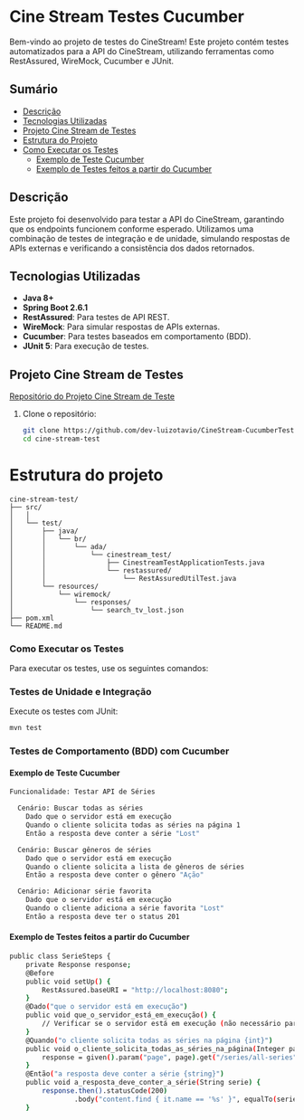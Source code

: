 # **Cine Stream Testes Cucumber**

Bem-vindo ao projeto de testes do CineStream! Este projeto contém testes automatizados para a API do CineStream, utilizando ferramentas como RestAssured, WireMock, Cucumber e JUnit.

## **Sumário**
- [Descrição](#descrição)
- [Tecnologias Utilizadas](#tecnologias-utilizadas)
- [Projeto Cine Stream de Testes](#Projeto-Cine-Stream-de-Testes)
- [Estrutura do Projeto](#estrutura-do-projeto)
- [Como Executar os Testes](#como-executar-os-testes)
  - [Exemplo de Teste Cucumber](#exemplo-de-teste-cucumber)
  - [Exemplo de Testes feitos a partir do Cucumber](#exemplo-de-testes-feitos-a-partir-do-cucumber)


## **Descrição**
Este projeto foi desenvolvido para testar a API do CineStream, garantindo que os endpoints funcionem conforme esperado. Utilizamos uma combinação de testes de integração e de unidade, simulando respostas de APIs externas e verificando a consistência dos dados retornados.

## **Tecnologias Utilizadas**
- **Java 8+**
- **Spring Boot 2.6.1**
- **RestAssured**: Para testes de API REST.
- **WireMock**: Para simular respostas de APIs externas.
- **Cucumber**: Para testes baseados em comportamento (BDD).
- **JUnit 5**: Para execução de testes.

## **Projeto Cine Stream de Testes**
[Repositório do Projeto Cine Stream de Teste](https://github.com/dev-luizotavio/Cine-Stream-Test.git)
1. Clone o repositório:
   ```bash
   git clone https://github.com/dev-luizotavio/CineStream-CucumberTest.git
   cd cine-stream-test
   
# Estrutura do projeto
```
cine-stream-test/
├── src/
│   │   
│   └── test/
│       ├── java/
│       │   └── br/
│       │       └── ada/
│       │           └── cinestream_test/
│       │               ├── CinestreamTestApplicationTests.java
│       │               └── restassured/
│       │                   └── RestAssuredUtilTest.java
│       └── resources/
│           └── wiremock/
│               └── responses/
│                   └── search_tv_lost.json
├── pom.xml
└── README.md
```
### Como Executar os Testes
Para executar os testes, use os seguintes comandos:

### Testes de Unidade e Integração
Execute os testes com JUnit:

```bash 
mvn test 
```

### Testes de Comportamento (BDD) com Cucumber

#### Exemplo de Teste Cucumber

```bash 
Funcionalidade: Testar API de Séries

  Cenário: Buscar todas as séries
    Dado que o servidor está em execução
    Quando o cliente solicita todas as séries na página 1
    Então a resposta deve conter a série "Lost"

  Cenário: Buscar gêneros de séries
    Dado que o servidor está em execução
    Quando o cliente solicita a lista de gêneros de séries
    Então a resposta deve conter o gênero "Ação"

  Cenário: Adicionar série favorita
    Dado que o servidor está em execução
    Quando o cliente adiciona a série favorita "Lost"
    Então a resposta deve ter o status 201
```

#### Exemplo de Testes feitos a partir do Cucumber

```bash 
public class SerieSteps {
    private Response response;
    @Before
    public void setUp() {
        RestAssured.baseURI = "http://localhost:8080";
    }
    @Dado("que o servidor está em execução")
    public void que_o_servidor_está_em_execução() {
        // Verificar se o servidor está em execução (não necessário para testes simples)
    }
    @Quando("o cliente solicita todas as séries na página {int}")
    public void o_cliente_solicita_todas_as_séries_na_página(Integer page) {
        response = given().param("page", page).get("/series/all-series");
    }
    @Então("a resposta deve conter a série {string}")
    public void a_resposta_deve_conter_a_série(String serie) {
        response.then().statusCode(200)
                .body("content.find { it.name == '%s' }", equalTo(serie));
    }
```


